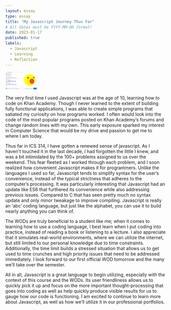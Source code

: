 ```yaml
---
layout: essay
type: essay
title: "My Javascript Journey Thus Far"
# All dates must be YYYY-MM-DD format!
date: 2023-01-17
published: true
labels:
  - Javascript
  - Learning
  - Reflection
---
```


<img width="100px" class="rounded float-start pe-4" src="../img/JavascriptReflection/Khan.gif">

The very first time I used Javascript was at the age of 10, learning how to code on Khan Academy. Though I never learned to the extent of building fully functional applications, I was able to create simple programs that satiated my curiosity on how programs worked. I often would look into the code of the most popular programs posted on Khan Academy’s forums and change random lines with my own. This early exposure sparked my interest in Computer Science that would be my drive and passion to get me to where I am today.

Thus far in ICS 314, I have gotten a renewed sense of javascript. As I haven't touched it in the last decade, I had forgotten the little I knew, and was a bit intimidated by the 100+ problems assigned to us over the weekend. This fear fleeted as I worked through each problem, and I soon realized how convenient Javascript makes it for programmers. Unlike the languages I used so far, Javascript tends to simplify syntax for the user’s convenience, instead of the typical strictness that adheres to the computer’s processing. It was particularly interesting that Javascript had an update like ES6 that furthered its convenience while also addressing previous issues. Compared to C that has seen pretty much no syntax update and only minor tweakage to improve compiling. Javascript is really an ‘abc’ coding language, but just like the alphabet, you can use it to build nearly anything you can think of.

The WODs are truly beneficial to a student like me; when it comes to learning how to use a coding language, I best learn when I put coding into practice, instead of reading a book or listening to a lecture. I also appreciate that it simulates real-world environments, where we can utilize the internet, but still limited to our personal knowledge due to time constraints. Additionally, the time limit builds a stressed situation that allows us to get used to time crunches and high priority issues that need to be addressed immediately. I look forward to our first official WOD tomorrow and the many we’ll take over the semester.

All in all, Javascript is a great language to begin utilizing, especially with the context of this course and the WODs. Its user friendliness allows us to quickly pick it up and focus on the more important thought-processing that goes into coding as well as help quickly produce visible results for us to gauge how our code is functioning.  I am excited to continue to learn more about Javascript, as well as how we’ll utilize it in our professional portfolios.

